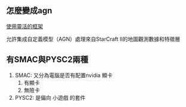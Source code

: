 ## 怎麼變成agn
[使用靈活的框架](https://github.com/google-deepmind/pysc2?tab=readme-ov-file#pysc2---starcraft-ii-learning-environment)

允許集成自定義模型（AGN）處理來自StarCraft II的地圖觀測數據和特徵層

## 有SMAC與PYSC2兩種
1. SMAC:
   又分為電腦是否有配置nvidia 顯卡
   1. 有顯卡
   2. 無險卡
2. PYSC2:
   是偏向 小遊戲 的套件
